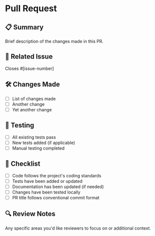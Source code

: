# Pull Request

## 📋 Summary
Brief description of the changes made in this PR.

## 🔗 Related Issue
Closes #[issue-number]

## 🛠️ Changes Made
- [ ] List of changes made
- [ ] Another change
- [ ] Yet another change

## 🧪 Testing
- [ ] All existing tests pass
- [ ] New tests added (if applicable)
- [ ] Manual testing completed

## 📝 Checklist
- [ ] Code follows the project's coding standards
- [ ] Tests have been added or updated
- [ ] Documentation has been updated (if needed)
- [ ] Changes have been tested locally
- [ ] PR title follows conventional commit format

## 🔍 Review Notes
Any specific areas you'd like reviewers to focus on or additional context.